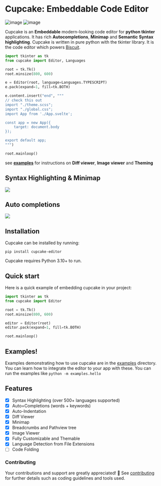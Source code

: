 # Cupcake: Embeddable Code Editor
![image](https://github.com/billyeatcookies/cupcake/assets/70792552/11dbd746-f5c0-41cd-8ee3-e2b9328faf17)
![image](https://github.com/billyeatcookies/cupcake/assets/70792552/a489a4a1-da96-4ab5-a498-47e6dd6cb36c)

Cupcake is an **Embeddable** modern-looking code editor for **python tkinter** applications. It has rich **Autocompletions**, **Minimap** and **Semantic Syntax highlighting**. Cupcake is written in pure python with the tkinter library. It is the code editor which powers [Biscuit](https://github.com/billyeatcookies/Biscuit).
```py
import tkinter as tk
from cupcake import Editor, Languages

root = tk.Tk()
root.minsize(800, 600)

e = Editor(root, language=Languages.TYPESCRIPT)
e.pack(expand=1, fill=tk.BOTH)

e.content.insert("end", """
// check this out
import "./theme.scss";
import "./global.css";
import App from './App.svelte';

const app = new App({
	target: document.body
});

export default app;
""")

root.mainloop()

```
see [**examples**](./examples/) for instructions on **Diff viewer**, **Image viewer** and **Theming**

## Syntax Highlighting & Minimap

<img src=https://user-images.githubusercontent.com/70792552/162617464-65169951-fc20-44f3-9f24-a7d80cb6eb10.gif />

## Auto completions 
<img src=https://user-images.githubusercontent.com/70792552/162617435-a9145e3e-e380-4afd-8e78-cbeedeb1bd24.gif />


<!-- ![something](.github/res/screenshot.png) -->

## Installation
Cupcake can be installed by running:
```
pip install cupcake-editor
```
Cupcake requires Python 3.10+ to run.

## Quick start
Here is a quick example of embedding cupcake in your project:
```py
import tkinter as tk
from cupcake import Editor 

root = tk.Tk()
root.minsize(800, 600)

editor = Editor(root)
editor.pack(expand=1, fill=tk.BOTH)

root.mainloop()
```

## Examples!
Examples demonstrating how to use cupcake are in the [examples](./examples) directory. You can learn how to integrate the editor to your app with these. You can run the examples like `python -m examples.hello`

## Features

- [x] Syntax Highlighting (over 500+ languages supported)
- [x] Auto=Completions (words + keywords)
- [x] Auto-Indentation
- [x] Diff Viewer
- [x] Minimap
- [x] Breadcrumbs and Pathview tree
- [x] Image Viewer
- [x] Fully Customizable and Themable 
- [x] Language Detection from File Extensions
- [ ] Code Folding

### Contributing
Your contributions and support are greatly appreciated! 🧡 See [contributing](./CONTRIBUTING.md) for further details such as coding guidelines and tools used.
